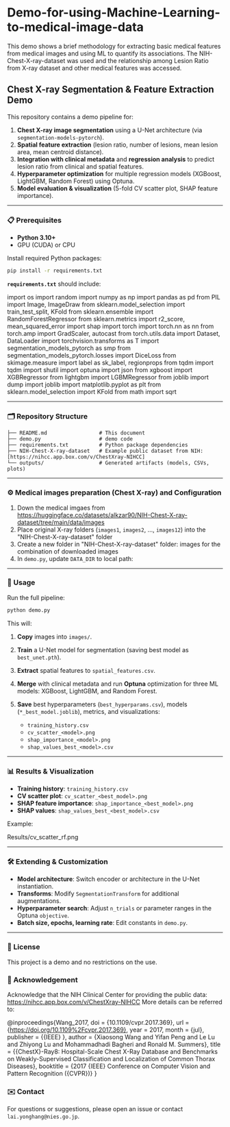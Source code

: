 # Demo-for-using-Machine-Learning-to-medical-image-data
This demo shows a brief methodology for extracting basic medical features from medical images and using ML to quantify its associations. The  NIH-Chest-X-ray-dataset was used and the relationship among Lesion Ratio from X-ray dataset and other medical features was accessed. 

## Chest X-ray Segmentation & Feature Extraction Demo

This repository contains a demo pipeline for:

1. **Chest X-ray image segmentation** using a U-Net architecture (via `segmentation-models-pytorch`).
2. **Spatial feature extraction** (lesion ratio, number of lesions, mean lesion area, mean centroid distance).
3. **Integration with clinical metadata** and **regression analysis** to predict lesion ratio from clinical and spatial features.
4. **Hyperparameter optimization** for multiple regression models (XGBoost, LightGBM, Random Forest) using Optuna.
5. **Model evaluation & visualization** (5-fold CV scatter plot, SHAP feature importance).

---

### 📋 Prerequisites

* **Python 3.10+**
* GPU (CUDA) or CPU

Install required Python packages:

```bash
pip install -r requirements.txt
```

**`requirements.txt`** should include:

import os
import random
import numpy as np
import pandas as pd
from PIL import Image, ImageDraw
from sklearn.model_selection import train_test_split, KFold
from sklearn.ensemble import RandomForestRegressor
from sklearn.metrics import r2_score, mean_squared_error
import shap
import torch
import torch.nn as nn
from torch.amp import GradScaler, autocast
from torch.utils.data import Dataset, DataLoader
import torchvision.transforms as T
import segmentation_models_pytorch as smp
from segmentation_models_pytorch.losses import DiceLoss
from skimage.measure import label as sk_label, regionprops
from tqdm import tqdm
import shutil
import optuna
import json
from xgboost import XGBRegressor
from lightgbm import LGBMRegressor
from joblib import dump
import joblib
import matplotlib.pyplot as plt
from sklearn.model_selection import KFold
from math import sqrt

---

### 🗂 Repository Structure

```
├── README.md                 # This document
├── demo.py                   # demo code
├── requirements.txt          # Python package dependencies
├── NIH-Chest-X-ray-dataset   # Example public dataset from NIH: [https://nihcc.app.box.com/v/ChestXray-NIHCC]
└── outputs/                  # Generated artifacts (models, CSVs, plots)
```

---

### ⚙️ Medical images preparation (Chest X-ray) and Configuration

1. Down the medical imgaes from https://huggingface.co/datasets/alkzar90/NIH-Chest-X-ray-dataset/tree/main/data/images
2. Place original X-ray folders (`images1`, `images2`, ..., `images12`) into the "NIH-Chest-X-ray-dataset" folder
3. Create a new folder in "NIH-Chest-X-ray-dataset" folder: images for the combination of downloaded images
4. In `demo.py`, update `DATA_DIR` to local path:

---

### 🚀 Usage

Run the full pipeline:

```bash
python demo.py
```

This will:

1. **Copy** images into `images/`.
2. **Train** a U-Net model for segmentation (saving best model as `best_unet.pth`).
3. **Extract** spatial features to `spatial_features.csv`.
4. **Merge** with clinical metadata and run **Optuna** optimization for three ML models: XGBoost, LightGBM, and Random Forest.
5. **Save** best hyperparameters (`best_hyperparams.csv`), models (`*_best_model.joblib`), metrics, and visualizations:

   * `training_history.csv`
   * `cv_scatter_<model>.png`
   * `shap_importance_<model>.png`
   * `shap_values_best_<model>.csv`

---

### 📊 Results & Visualization

* **Training history**: `training_history.csv`
* **CV scatter plot**: `cv_scatter_<best_model>.png`
* **SHAP feature importance**: `shap_importance_<best_model>.png`
* **SHAP values**: `shap_values_best_<best_model>.csv`

Example:

Results/cv_scatter_rf.png


---

### 🛠️ Extending & Customization

* **Model architecture**: Switch encoder or architecture in the U-Net instantiation.
* **Transforms**: Modify `SegmentationTransform` for additional augmentations.
* **Hyperparameter search**: Adjust `n_trials` or parameter ranges in the Optuna `objective`.
* **Batch size, epochs, learning rate**: Edit constants in `demo.py`.

---

### 📜 License

This project is a demo and no restrictions on the use. 

### 📜 Acknowledgement

Acknowledge that the NIH Clinical Center for providing the public data: https://nihcc.app.box.com/v/ChestXray-NIHCC
More details can be referred to: 
 
 @inproceedings{Wang_2017,
    doi = {10.1109/cvpr.2017.369},
    url = {https://doi.org/10.1109%2Fcvpr.2017.369},
    year = 2017,
    month = {jul},
    publisher = {{IEEE}
},
    author = {Xiaosong Wang and Yifan Peng and Le Lu and Zhiyong Lu and Mohammadhadi Bagheri and Ronald M. Summers},
    title = {{ChestX}-Ray8: Hospital-Scale Chest X-Ray Database and Benchmarks on Weakly-Supervised Classification and Localization of Common Thorax Diseases},
    booktitle = {2017 {IEEE} Conference on Computer Vision and Pattern Recognition ({CVPR})}
}


### ✉️ Contact

For questions or suggestions, please open an issue or contact `lai.yonghang@nies.go.jp`.

